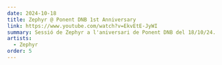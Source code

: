 ```yaml
---
date: 2024-10-18
title: Zephyr @ Ponent DNB 1st Anniversary 
link: https://www.youtube.com/watch?v=EkvEtE-JyWI
summary: Sessió de Zephyr a l'aniversari de Ponent DNB del 18/10/24.
artists:
  - Zephyr
order: 5
---
```

